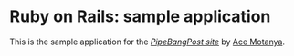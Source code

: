 # Ruby on Rails: sample application

This is the sample application for
the [*PipeBangPost site*](http://www.facebook.com/aceboogie)
by [Ace Motanya](http://acmotanya.com/).